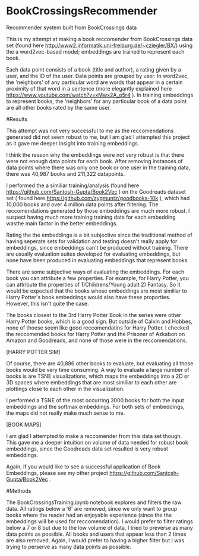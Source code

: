 # BookCrossingsRecommender
Recommender system built from BookCrossings data

This is my attempt at making a book reccomender from BookCrossings data set (found here http://www2.informatik.uni-freiburg.de/~cziegler/BX/) using the a word2vec-based model; embeddings are trained to represent each book. 

Each data point consists of a book (title and author), a rating given by a user, and the ID of the user. Data points are grouped by user. In word2vec, the 'neighbors' of any particular word are words that appear in a certain proximity of that word in a sentence (more elegantly explained here https://www.youtube.com/watch?v=xMwx2A_o5r4 ). In training embeddings to represent books, the 'neighbors' for any particular book of a data point are all other books rated by the same user. 

#Results

This attempt was not very successful to me as the reccomendations generated did not seem robust to me, but I am glad I attempted this project as it gave me deeper insight into training embeddings. 

I think the reason why the embeddings were not very robust is that there were not enough data points for each book. After removing instances of data points where there was only one book or one user in the training data, there was 40,987 books and 211,322 datapoints. 

I performed the a similiar training/analysis (found here https://github.com/Santosh-Gupta/Book2Vec ) on the Goodreads dataset set ( found here https://github.com/zygmuntz/goodbooks-10k ), which had 10,000 books and over 4 million data points after filtering. The reccomendations generated by those embeddings are much more robust. I suspect having much more training training data for each embedding wasthe main factor in the better embeddings. 

Rating the the embeddings is a bit subjective since the traditional method of having seperate sets for validation and testing doesn't really apply for embeddings, since embeddings can't be produced without training. There are usually evaluation suites developed for evaluating embeddings, but none have been produced in evaluating embeddings that represent books. 

There are some subjective ways of evaluating the embeddings. For each book you can attribute a few properties. For example, for Harry Potter, you can attribute the properties of 1)Childrens/Young adult 2) Fantasy. So it would be expected that the books whose embeddings are most similiar to Harry Potter's book embeddings would also have these proporties. However, this isn't quite the case. 

The books closest to the 3rd Harry Potter Book in the series were other Harry Potter books, which is a good sign. But outside of Calvin and Hobbes, none of thoese seem like good reccomendatins for Harry Potter. I checked the reccomended books for Harry Potter and the Prisoner of Azkabon on Amazon and Goodreads, and none of those were in the reccomendations. 

[HARRY POTTER SIM]

Of course, there are 40,886 other books to evaluate, but evaluating all those books would be very time consuming. A way to evaluate a large number of books is are TSNE visualizations, which maps the embeddings into a 2D or 3D spaces where embeddings that are most similiar to each other are plottings close to each other in the visualization. 

I performed a TSNE of the most occurring 3000 books for both the input embeddings and the softmax embeddings. For both sets of embeddings, the maps did not really make much sense to me. 

[BOOK MAPS]

I am glad I attempted to make a reccomender from this data set though. This gave me a deeper intuition on volume of data needed for robust book embeddings, since the Goodreads data set resulted is very robust embeddings. 

Again, if you would like to see a successful application of Book Embeddings, please see my other project https://github.com/Santosh-Gupta/Book2Vec . 

#Methods

The BookCrossingsTraining.ipynb notebook explores and filters the raw data. All ratings below a '6' are removed, since we only want to group books where the reader had an enjoyable experience (since the the embeddings will be used for reccomendation). I would prefer to filter ratings below a 7 or 8 but due to the low volume of data, I tried to preverse as many data points as possible. All books and users that appear less than 2 times are also removed. Again, I would prefer to having a higher filter but I was trying to perserve as many data points as possible. 


